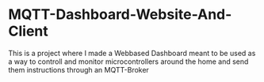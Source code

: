 # MQTT-Dashboard-Website-And-Client
This is a project where I made a Webbased Dashboard meant to be used as a way to controll and monitor microcontrollers around the home and send them instructions through an MQTT-Broker
